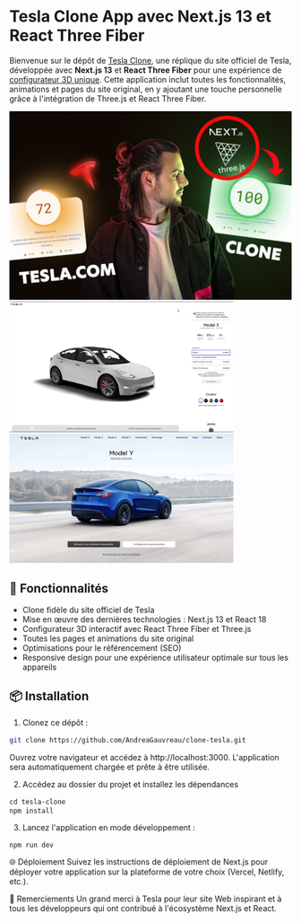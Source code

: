 # Tesla Clone App avec Next.js 13 et React Three Fiber

Bienvenue sur le dépôt de [Tesla Clone](https://clone-tesla-delta.vercel.app/),
une réplique du site officiel de Tesla, développée avec **Next.js 13** et
**React Three Fiber** pour une expérience de
[configurateur 3D unique](https://clone-tesla-delta.vercel.app/configurateur).
Cette application inclut toutes les fonctionnalités, animations et pages du site
original, en y ajoutant une touche personnelle grâce à l'intégration de Three.js
et React Three Fiber.

<div>
  <img src="./public/images/thumb-tesla-project.jpg" alt="Capture d'écran de l'application Tesla Clone" width="auto" />
  <div>  <img src="./public/images/configurateur.jpg" alt="Capture d'écran de l'application Tesla Clone" width="400" />  <img src="./public/images/configurateur/scheenshot-app-tesla.png" alt="Capture d'écran de l'application Tesla Clone" width="400" /></div>

</div>

## 🚀 Fonctionnalités

- Clone fidèle du site officiel de Tesla
- Mise en œuvre des dernières technologies : Next.js 13 et React 18
- Configurateur 3D interactif avec React Three Fiber et Three.js
- Toutes les pages et animations du site original
- Optimisations pour le référencement (SEO)
- Responsive design pour une expérience utilisateur optimale sur tous les
  appareils

## 📦 Installation

1. Clonez ce dépôt :

```bash
git clone https://github.com/AndreaGauvreau/clone-tesla.git
```

Ouvrez votre navigateur et accédez à http://localhost:3000. L'application sera
automatiquement chargée et prête à être utilisée.

2. Accédez au dossier du projet et installez les dépendances

```
cd tesla-clone
npm install
```

3. Lancez l'application en mode développement :

```
npm run dev
```

🌐 Déploiement Suivez les instructions de déploiement de Next.js pour déployer
votre application sur la plateforme de votre choix (Vercel, Netlify, etc.).

🙌 Remerciements Un grand merci à Tesla pour leur site Web inspirant et à tous
les développeurs qui ont contribué à l'écosystème Next.js et React.
